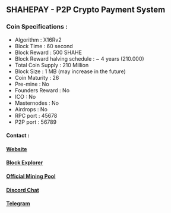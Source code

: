 ## SHAHEPAY - P2P Crypto Payment System

### Coin Specifications :
* Algorithm : X16Rv2
* Block Time : 60 second
* Block Reward : 500 SHAHE
* Block Reward halving schedule : ~ 4 years (210.000)
* Total Coin Supply : 210 Million
* Block Size : 1 MB (may increase in the future)
* Coin Maturity : 26
* Pre-mine : No
* Founders Reward : No
* ICO : No
* Masternodes : No
* Airdrops : No
* RPC port : 45678
* P2P port : 56789

#### Contact :
#### [Website](https://shahepay.github.io)
#### [Block Explorer](https://explorer.shahepay.site)
#### [Official Mining Pool](https://minenow.ml)

#### [Discord Chat](https://discord.com/invite/HavCDpdCTM)
#### [Telegram](https://twitter.com/shahepay)


